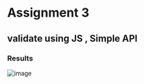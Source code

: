 # Assignment 3 
## validate using JS , Simple API 

### Results 
![image](https://github.com/user-attachments/assets/ac92fd6c-fa4a-49d3-b8d0-12efa4fa3491)


